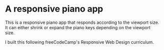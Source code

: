 # A responsive piano app

This is a responsive piano app that responds according to the viewport size.
It can either shrink or expand the piano keys depending on the viewport size.

I built this following freeCodeCamp's Responsive Web Design curriculum.

